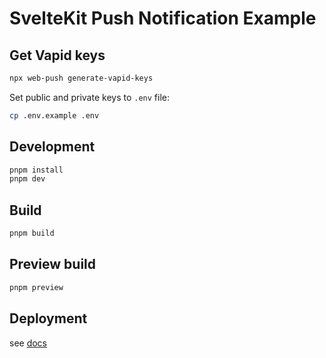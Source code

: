 # SvelteKit Push Notification Example

## Get Vapid keys

```bash
npx web-push generate-vapid-keys
```

Set public and private keys to `.env` file:

```bash
cp .env.example .env
```

## Development

```bash
pnpm install
pnpm dev
```

## Build

```bash
pnpm build
```

## Preview build

```bash
pnpm preview
```

## Deployment

see [docs](https://svelte.dev/docs/kit/adapters)
